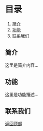 # 目录
1. [简介](#简介)
2. [功能](#功能)
3. [联系我们](#联系我们)

## 简介
这里是简介内容...  

## 功能
这里是功能描述...  

## 联系我们
[返回顶部](#简介)  
